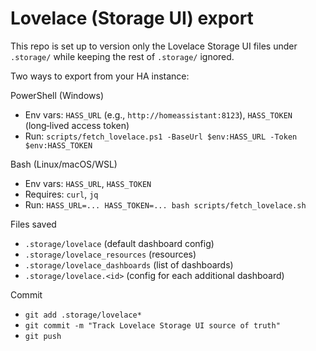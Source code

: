 Lovelace (Storage UI) export
============================

This repo is set up to version only the Lovelace Storage UI files under `.storage/` while keeping the rest of `.storage/` ignored.

Two ways to export from your HA instance:

PowerShell (Windows)
- Env vars: `HASS_URL` (e.g., `http://homeassistant:8123`), `HASS_TOKEN` (long‑lived access token)
- Run: `scripts/fetch_lovelace.ps1 -BaseUrl $env:HASS_URL -Token $env:HASS_TOKEN`

Bash (Linux/macOS/WSL)
- Env vars: `HASS_URL`, `HASS_TOKEN`
- Requires: `curl`, `jq`
- Run: `HASS_URL=... HASS_TOKEN=... bash scripts/fetch_lovelace.sh`

Files saved
- `.storage/lovelace` (default dashboard config)
- `.storage/lovelace_resources` (resources)
- `.storage/lovelace_dashboards` (list of dashboards)
- `.storage/lovelace.<id>` (config for each additional dashboard)

Commit
- `git add .storage/lovelace*`
- `git commit -m "Track Lovelace Storage UI source of truth"`
- `git push`

